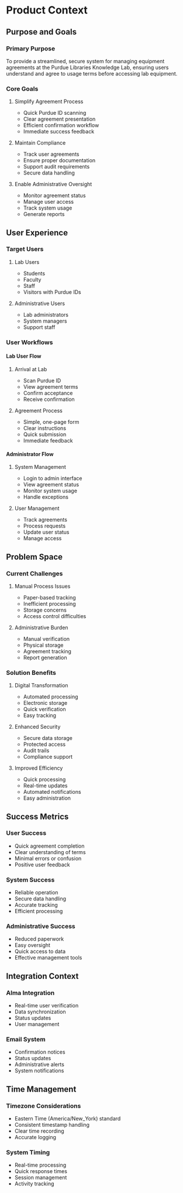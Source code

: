 # Product Context

## Purpose and Goals

### Primary Purpose
To provide a streamlined, secure system for managing equipment agreements at the Purdue Libraries Knowledge Lab, ensuring users understand and agree to usage terms before accessing lab equipment.

### Core Goals
1. Simplify Agreement Process
   - Quick Purdue ID scanning
   - Clear agreement presentation
   - Efficient confirmation workflow
   - Immediate success feedback

2. Maintain Compliance
   - Track user agreements
   - Ensure proper documentation
   - Support audit requirements
   - Secure data handling

3. Enable Administrative Oversight
   - Monitor agreement status
   - Manage user access
   - Track system usage
   - Generate reports

## User Experience

### Target Users
1. Lab Users
   - Students
   - Faculty
   - Staff
   - Visitors with Purdue IDs

2. Administrative Users
   - Lab administrators
   - System managers
   - Support staff

### User Workflows

#### Lab User Flow
1. Arrival at Lab
   - Scan Purdue ID
   - View agreement terms
   - Confirm acceptance
   - Receive confirmation

2. Agreement Process
   - Simple, one-page form
   - Clear instructions
   - Quick submission
   - Immediate feedback

#### Administrator Flow
1. System Management
   - Login to admin interface
   - View agreement status
   - Monitor system usage
   - Handle exceptions

2. User Management
   - Track agreements
   - Process requests
   - Update user status
   - Manage access

## Problem Space

### Current Challenges
1. Manual Process Issues
   - Paper-based tracking
   - Inefficient processing
   - Storage concerns
   - Access control difficulties

2. Administrative Burden
   - Manual verification
   - Physical storage
   - Agreement tracking
   - Report generation

### Solution Benefits
1. Digital Transformation
   - Automated processing
   - Electronic storage
   - Quick verification
   - Easy tracking

2. Enhanced Security
   - Secure data storage
   - Protected access
   - Audit trails
   - Compliance support

3. Improved Efficiency
   - Quick processing
   - Real-time updates
   - Automated notifications
   - Easy administration

## Success Metrics

### User Success
- Quick agreement completion
- Clear understanding of terms
- Minimal errors or confusion
- Positive user feedback

### System Success
- Reliable operation
- Secure data handling
- Accurate tracking
- Efficient processing

### Administrative Success
- Reduced paperwork
- Easy oversight
- Quick access to data
- Effective management tools

## Integration Context

### Alma Integration
- Real-time user verification
- Data synchronization
- Status updates
- User management

### Email System
- Confirmation notices
- Status updates
- Administrative alerts
- System notifications

## Time Management

### Timezone Considerations
- Eastern Time (America/New_York) standard
- Consistent timestamp handling
- Clear time recording
- Accurate logging

### System Timing
- Real-time processing
- Quick response times
- Session management
- Activity tracking
